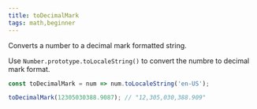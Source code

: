 ```yaml
---
title: toDecimalMark
tags: math,beginner
---
```


Converts a number to a decimal mark formatted string.

Use `Number.prototype.toLocaleString()` to convert the numbre to decimal mark format.

```js
const toDecimalMark = num => num.toLocaleString('en-US');
```

```js
toDecimalMark(12305030388.9087); // "12,305,030,388.909"
```
